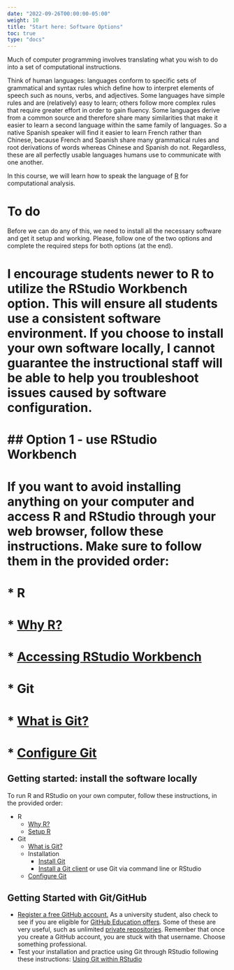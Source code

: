 ```yaml
---
date: "2022-09-26T00:00:00-05:00"
weight: 10
title: "Start here: Software Options"
toc: true
type: "docs" 
---
```


Much of computer programming involves translating what you wish to do into a set of computational instructions. 

Think of human languages: languages conform to specific sets of grammatical and syntax rules which define how to interpret elements of speech such as nouns, verbs, and adjectives. Some languages have simple rules and are (relatively) easy to learn; others follow more complex rules that require greater effort in order to gain fluency. Some languages derive from a common source and therefore share many similarities that make it easier to learn a second language within the same family of languages. So a native Spanish speaker will find it easier to learn French rather than Chinese, because French and Spanish share many grammatical rules and root derivations of words whereas Chinese and Spanish do not. Regardless, these are all perfectly usable languages humans use to communicate with one another.

In this course, we will learn how to speak the language of [R](https://www.r-project.org/) for computational analysis.

# To do

Before we can do any of this, we need to install all the necessary software and get it setup and working.
Please, follow one of the two options and complete the required steps for both options (at the end).

# 
# 
# I encourage students newer to R to utilize the RStudio Workbench option. This will ensure all students use a consistent software environment. If you choose to install your own software locally, I cannot guarantee the instructional staff will be able to help you troubleshoot issues caused by software configuration.
# 
# ## Option 1 - use RStudio Workbench
# 
# If you want to avoid installing anything on your computer and access R and RStudio through your web browser, follow these instructions. Make sure to follow them in the provided order:
# 
# * R
#     * [Why R?](/setup/what-is-r/)
#     * [Accessing RStudio Workbench](/setup/r-server/)
# * Git
#     * [What is Git?](/setup/what-is-git/)
#     * [Configure Git](/setup/git-configure/)

## Getting started: install the software locally

To run R and RStudio on your own computer, follow these instructions, in the provided order:

* R
    * [Why R?](/setup/what-is-r/)
    * [Setup R](/setup/r/)
* Git
    * [What is Git?](/setup/what-is-git/)
    * Installation
        * [Install Git](/setup/git/)
        * [Install a Git client](/setup/git-clients/) or use Git via command line or RStudio
    * [Configure Git](/setup/git-configure/)


## Getting Started with Git/GitHub

* [Register a free GitHub account.](https://github.com/) As a university student, also check to see if you are eligible for [GitHub Education offers](https://education.github.com/). Some of these are very useful, such as unlimited [private repositories](https://help.github.com/articles/what-plan-should-i-choose/). Remember that once you create a GitHub account, you are stuck with that username. Choose something professional.
* Test your installation and practice using Git through RStudio following these instructions: [Using Git within RStudio](/setup/git-with-rstudio/)